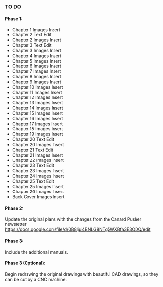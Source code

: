 ### TO DO

#### Phase 1:

*  Chapter 1 Images Insert
*  Chapter 2 Text Edit
*  Chapter 2 Images Insert
*  Chapter 3 Text Edit
*  Chapter 3 Images Insert
*  Chapter 4 Images Insert
*  Chapter 5 Images Insert
*  Chapter 6 Images Insert
*  Chapter 7 Images Insert
*  Chapter 8 Images Insert
*  Chapter 9 Images Insert
*  Chapter 10 Images Insert
*  Chapter 11 Images Insert
*  Chapter 12 Images Insert
*  Chapter 13 Images Insert
*  Chapter 14 Images Insert
*  Chapter 15 Images Insert
*  Chapter 16 Images Insert
*  Chapter 17 Images Insert
*  Chapter 18 Images Insert
*  Chapter 19 Images Insert
*  Chapter 20 Text Edit
*  Chapter 20 Images Insert
*  Chapter 21 Text Edit
*  Chapter 21 Images Insert
*  Chapter 22 Images Insert
*  Chapter 23 Text Edit
*  Chapter 23 Images Insert
*  Chapter 24 Images Insert
*  Chapter 25 Text Edit
*  Chapter 25 Images Insert
*  Chapter 26 Images Insert
*  Back Cover Images Insert

#### Phase 2:

Update the original plans with the changes from the Canard Pusher newsletter: 
https://docs.google.com/file/d/0B8ljui4BNLG8NTg5WXBfa3E3ODQ/edit

#### Phase 3:

Include the additional manuals.

#### Phase 3 (Optional):

Begin redrawing the original drawings with beautiful CAD drawings, so they can be cut by a CNC machine.

